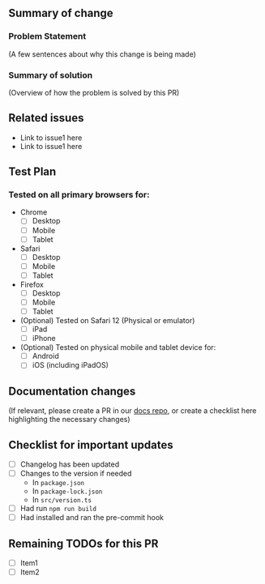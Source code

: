 ## Summary of change

### Problem Statement

(A few sentences about why this change is being made)

### Summary of solution

(Overview of how the problem is solved by this PR)

## Related issues

- Link to issue1 here
- Link to issue1 here

## Test Plan

### Tested on all primary browsers for:

- Chrome
  - [ ] Desktop
  - [ ] Mobile
  - [ ] Tablet
- Safari
  - [ ] Desktop
  - [ ] Mobile
  - [ ] Tablet
- Firefox
  - [ ] Desktop
  - [ ] Mobile
  - [ ] Tablet
- (Optional) Tested on Safari 12 (Physical or emulator)
  - [ ] iPad
  - [ ] iPhone
- (Optional) Tested on physical mobile and tablet device for:
  - [ ] Android
  - [ ] iOS (including iPadOS)

## Documentation changes

(If relevant, please create a PR in our [docs repo](https://github.com/supertokens/docs), or create a checklist here highlighting the necessary changes)

## Checklist for important updates

- [ ] Changelog has been updated
- [ ] Changes to the version if needed
  - In `package.json`
  - In `package-lock.json`
  - In `src/version.ts`
- [ ] Had run `npm run build`
- [ ] Had installed and ran the pre-commit hook

## Remaining TODOs for this PR

- [ ] Item1
- [ ] Item2
